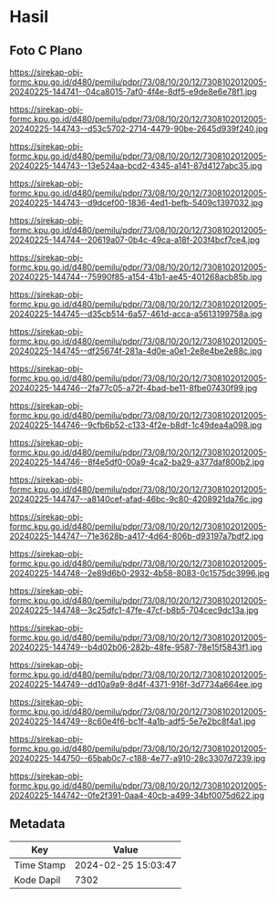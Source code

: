 # Hasil

## Foto C Plano

https://sirekap-obj-formc.kpu.go.id/d480/pemilu/pdpr/73/08/10/20/12/7308102012005-20240225-144741--04ca8015-7af0-4f4e-8df5-e9de8e6e78f1.jpg

https://sirekap-obj-formc.kpu.go.id/d480/pemilu/pdpr/73/08/10/20/12/7308102012005-20240225-144743--d53c5702-2714-4479-90be-2645d939f240.jpg

https://sirekap-obj-formc.kpu.go.id/d480/pemilu/pdpr/73/08/10/20/12/7308102012005-20240225-144743--13e524aa-bcd2-4345-a141-87d4127abc35.jpg

https://sirekap-obj-formc.kpu.go.id/d480/pemilu/pdpr/73/08/10/20/12/7308102012005-20240225-144743--d9dcef00-1836-4ed1-befb-5409c1397032.jpg

https://sirekap-obj-formc.kpu.go.id/d480/pemilu/pdpr/73/08/10/20/12/7308102012005-20240225-144744--20619a07-0b4c-49ca-a18f-203f4bcf7ce4.jpg

https://sirekap-obj-formc.kpu.go.id/d480/pemilu/pdpr/73/08/10/20/12/7308102012005-20240225-144744--75990f85-a154-41b1-ae45-401268acb85b.jpg

https://sirekap-obj-formc.kpu.go.id/d480/pemilu/pdpr/73/08/10/20/12/7308102012005-20240225-144745--d35cb514-6a57-461d-acca-a5613199758a.jpg

https://sirekap-obj-formc.kpu.go.id/d480/pemilu/pdpr/73/08/10/20/12/7308102012005-20240225-144745--df25674f-281a-4d0e-a0e1-2e8e4be2e88c.jpg

https://sirekap-obj-formc.kpu.go.id/d480/pemilu/pdpr/73/08/10/20/12/7308102012005-20240225-144746--2fa77c05-a72f-4bad-be11-8fbe07430f99.jpg

https://sirekap-obj-formc.kpu.go.id/d480/pemilu/pdpr/73/08/10/20/12/7308102012005-20240225-144746--9cfb6b52-c133-4f2e-b8df-1c49dea4a098.jpg

https://sirekap-obj-formc.kpu.go.id/d480/pemilu/pdpr/73/08/10/20/12/7308102012005-20240225-144746--8f4e5df0-00a9-4ca2-ba29-a377daf800b2.jpg

https://sirekap-obj-formc.kpu.go.id/d480/pemilu/pdpr/73/08/10/20/12/7308102012005-20240225-144747--a8140cef-afad-46bc-9c80-4208921da76c.jpg

https://sirekap-obj-formc.kpu.go.id/d480/pemilu/pdpr/73/08/10/20/12/7308102012005-20240225-144747--71e3628b-a417-4d64-806b-d93197a7bdf2.jpg

https://sirekap-obj-formc.kpu.go.id/d480/pemilu/pdpr/73/08/10/20/12/7308102012005-20240225-144748--2e89d6b0-2932-4b58-8083-0c1575dc3996.jpg

https://sirekap-obj-formc.kpu.go.id/d480/pemilu/pdpr/73/08/10/20/12/7308102012005-20240225-144748--3c25dfc1-47fe-47cf-b8b5-704cec9dc13a.jpg

https://sirekap-obj-formc.kpu.go.id/d480/pemilu/pdpr/73/08/10/20/12/7308102012005-20240225-144749--b4d02b06-282b-48fe-9587-78e15f5843f1.jpg

https://sirekap-obj-formc.kpu.go.id/d480/pemilu/pdpr/73/08/10/20/12/7308102012005-20240225-144749--dd10a9a9-8d4f-4371-916f-3d7734a664ee.jpg

https://sirekap-obj-formc.kpu.go.id/d480/pemilu/pdpr/73/08/10/20/12/7308102012005-20240225-144749--8c60e4f6-bc1f-4a1b-adf5-5e7e2bc8f4a1.jpg

https://sirekap-obj-formc.kpu.go.id/d480/pemilu/pdpr/73/08/10/20/12/7308102012005-20240225-144750--65bab0c7-c188-4e77-a910-28c3307d7239.jpg

https://sirekap-obj-formc.kpu.go.id/d480/pemilu/pdpr/73/08/10/20/12/7308102012005-20240225-144742--0fe2f391-0aa4-40cb-a499-34bf0075d622.jpg


## Metadata

| Key        | Value               |
| ---------- | ------------------- |
| Time Stamp | 2024-02-25 15:03:47 |
| Kode Dapil | 7302                |



